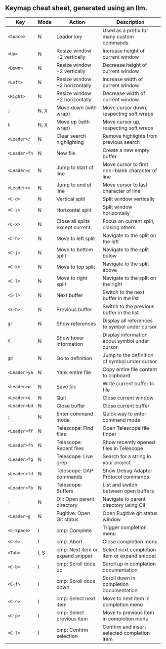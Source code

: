 ## Keymap cheat sheet, generated using an llm.
| Key               | Mode | Action                                    | Description                                        |
|-------------------|------|-------------------------------------------|----------------------------------------------------|
| `<Space>`         | N    | Leader key                                | Used as a prefix for many custom commands          |
| `<Up>`            | N    | Resize window +2 vertically               | Increase height of current window                  |
| `<Down>`          | N    | Resize window -2 vertically               | Decrease height of current window                  |
| `<Left>`          | N    | Resize window +2 horizontally             | Increase width of current window                   |
| `<Right>`         | N    | Resize window -2 horizontally             | Decrease width of current window                   |
| `j`               | N, X | Move down (with wrap)                     | Move cursor down, respecting soft wraps            |
| `k`               | N, X | Move up (with wrap)                       | Move cursor up, respecting soft wraps              |
| `<Leader>/`       | N    | Clear search highlighting                 | Remove highlights from previous search             |
| `<Leader>fn`      | N    | New file                                  | Create a new empty buffer                          |
| `<Leader>c`       | N    | Jump to start of line                     | Move cursor to first non-blank character of line   |
| `<Leader>v`       | N    | Jump to end of line                       | Move cursor to last character of line              |
| `<C-d>`           | N    | Vertical split                            | Split window vertically                            |
| `<C-s>`           | N    | Horizontal split                          | Split window horizontally                          |
| `<C-x>`           | N    | Close all splits except current           | Focus on current split, closing others             |
| `<C-h>`           | N    | Move to left split                        | Navigate to the split on the left                  |
| `<C-j>`           | N    | Move to bottom split                      | Navigate to the split below                        |
| `<C-k>`           | N    | Move to top split                         | Navigate to the split above                        |
| `<C-l>`           | N    | Move to right split                       | Navigate to the split on the right                 |
| `<S-l>`           | N    | Next buffer                               | Switch to the next buffer in the list              |
| `<S-h>`           | N    | Previous buffer                           | Switch to the previous buffer in the list          |
| `gr`              | N    | Show references                           | Display all references to symbol under cursor      |
| `K`               | N    | Show hover information                    | Display information about symbol under cursor      |
| `gd`              | N    | Go to definition                          | Jump to the definition of symbol under cursor      |
| `<Leader>ya`      | N    | Yank entire file                          | Copy entire file content to clipboard              |
| `<Leader>w`       | N    | Save file                                 | Write current buffer to file                       |
| `<Leader>q`       | N    | Quit                                      | Close current window                               |
| `<Leader>bd`      | N    | Close buffer                              | Close current buffer                               |
| `;`               | N    | Enter command mode                        | Quick way to enter command mode                    |
| `<Leader>ff`      | N    | Telescope: Find files                     | Open Telescope file finder                         |
| `<Leader>fh`      | N    | Telescope: Recent files                   | Show recently opened files in Telescope            |
| `<Leader>fg`      | N    | Telescope: Live grep                      | Search for a string in your project                |
| `<Leader>fd`      | N    | Telescope: DAP commands                   | Show Debug Adapter Protocol commands               |
| `<Leader>fb`      | N    | Telescope: Buffers                        | List and switch between open buffers               |
| `-`               | N    | Oil: Open parent directory                | Navigate to parent directory using Oil             |
| `<Leader>g`       | N    | Fugitive: Open Git status                 | Open Fugitive git status window                    |
| `<C-Space>`       | I    | cmp: Complete                             | Trigger completion menu                            |
| `<C-e>`           | I    | cmp: Abort                                | Close completion menu                              |
| `<Tab>`           | I, S | cmp: Next item or expand snippet          | Select next completion item or expand snippet      |
| `<C-b>`           | I    | cmp: Scroll docs up                       | Scroll up in completion documentation              |
| `<C-f>`           | I    | cmp: Scroll docs down                     | Scroll down in completion documentation            |
| `<C-n>`           | I    | cmp: Select next item                     | Move to next item in completion menu               |
| `<C-p>`           | I    | cmp: Select previous item                 | Move to previous item in completion menu           |
| `<C-l>`           | I    | cmp: Confirm selection                    | Confirm and insert selected completion item        |
